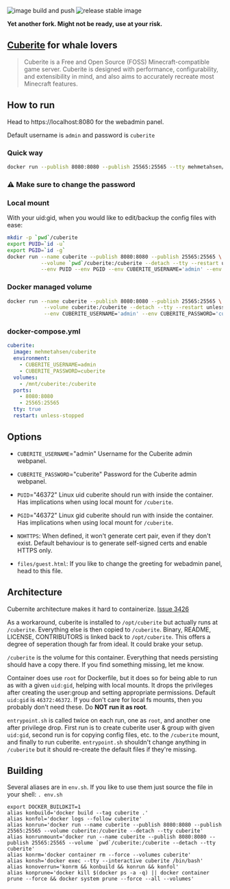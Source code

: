 ![image build and push](https://github.com/mehmetahsen/cuberite-docker/workflows/image%20build%20and%20push/badge.svg?branch=master)
![release stable image](https://github.com/mehmetahsen/cuberite-docker/workflows/release%20stable%20image/badge.svg)

__Yet another fork. Might not be ready, use at your risk.__

## [Cuberite](https://cuberite.org/) for whale lovers

> Cuberite is a Free and Open Source (FOSS) Minecraft-compatible game server. Cuberite is designed with performance, configurability, and extensibility in mind, and also aims to accurately recreate most Minecraft features. 

## How to run

Head to https://localhost:8080 for the webadmin panel.

Default username is `admin` and password is `cuberite` 

### Quick way

```bash
docker run --publish 8080:8080 --publish 25565:25565 --tty mehmetahsen/cuberite
```

###  :warning: **Make sure to change the password**


### Local mount

With your uid:gid, when you would like to edit/backup the config files with ease:

```bash
mkdir -p `pwd`/cuberite
export PUID=`id -u`
export PGID=`id -g`
docker run --name cuberite --publish 8080:8080 --publish 25565:25565 \
           --volume `pwd`/cuberite:/cuberite --detach --tty --restart unless-stopped \
           --env PUID --env PGID --env CUBERITE_USERNAME='admin' --env CUBERITE_PASSWORD='cuberite' mehmetahsen/cuberite
```

### Docker managed volume

```bash
docker run --name cuberite --publish 8080:8080 --publish 25565:25565 \
            --volume cuberite:/cuberite --detach --tty --restart unless-stopped \
            --env CUBERITE_USERNAME='admin' --env CUBERITE_PASSWORD='cuberite' mehmetahsen/cuberite
```

### docker-compose.yml
```yaml
cuberite:
  image: mehmetahsen/cuberite
  environment:
    - CUBERITE_USERNAME=admin
    - CUBERITE_PASSWORD=cuberite
  volumes:
    - /mnt/cuberite:/cuberite
  ports:
    - 8080:8080
    - 25565:25565
  tty: true
  restart: unless-stopped
```

## Options

- `CUBERITE_USERNAME`="admin"  Username for the Cuberite admin webpanel.

- `CUBERITE_PASSWORD`="cuberite" Password for the Cuberite admin webpanel.

- `PUID`="46372" Linux uid cuberite should run with inside the container. Has implications when using local mount for `/cuberite`.

- `PGID`="46372" Linux gid cuberite should run with inside the container. Has implications when using local mount for `/cuberite`.

- `NOHTTPS`: When defined, it won't generate cert pair, even if they don't exist. Default behaviour is to generate self-signed certs and enable HTTPS only.

- `files/guest.html`: If you like to change the greeting for webadmin panel, head to this file.


## Architecture

Cubernite architecture makes it hard to containerize. [Issue 3426](https://github.com/cuberite/cuberite/issues/3426)

As a workaround, cuberite is installed to `/opt/cuberite` but actually runs at `/cuberite`. Everything else is then copied to `/cuberite`. Binary, README, LICENSE, CONTRIBUTORS is linked back to `/opt/cuberite`. This offers a degree of seperation though far from ideal. It could brake your setup.

`/cuberite` is the volume for this container. Everything that needs persisting should have a copy there. If you find something missing, let me know.

Container does use `root` for Dockerfile, but it does so for being able to run as with a given `uid:gid`, helping with local mounts. It drops the privileges after creating the user:group and setting appropriate permissions. Default `uid:gid` is `46372:46372`. If you don't care for local fs mounts, then you probably don't need these. Do **NOT run it as root**.

`entrypoint.sh` is called twice on each run, one as `root`, and another one after privilege drop. First run is to create cuberite user & group with given `uid:gid`, second run is for copying config files, etc. to the `/cuberite` mount, and finally to run cuberite. `entrypoint.sh` shouldn't change anything in `/cuberite` but it should re-create the default files if they're missing.


## Building

Several aliases are in `env.sh`. If you like to use them just source the file in your shell: ` . env.sh `

```
export DOCKER_BUILDKIT=1
alias konbuild='docker build --tag cuberite .'
alias konfol='docker logs --follow cuberite'
alias konrun='docker run --name cuberite --publish 8080:8080 --publish 25565:25565 --volume cuberite:/cuberite --detach --tty cuberite'
alias konrunmount='docker run --name cuberite --publish 8080:8080 --publish 25565:25565 --volume `pwd`/cuberite:/cuberite --detach --tty cuberite'
alias konrm='docker container rm --force --volumes cuberite'
alias konsh='docker exec --tty --interactive cuberite /bin/bash'
alias konoverrun='konrm && konbuild && konrun && konfol'
alias konprune='docker kill $(docker ps -a -q) || docker container prune --force && docker system prune --force --all --volumes'
```

